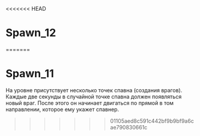 <<<<<<< HEAD
# Spawn_12

=======
# Spawn_11

На уровне присутствует несколько точек спавна (создания врагов).
Каждые две секунды в случайной точке спавна должен появляться новый враг. После этого он начинает двигаться по прямой в том направлении, которое ему укажет спавнер.
>>>>>>> 01105aed8c591c442bf9b9bf9a6cae790830661c
